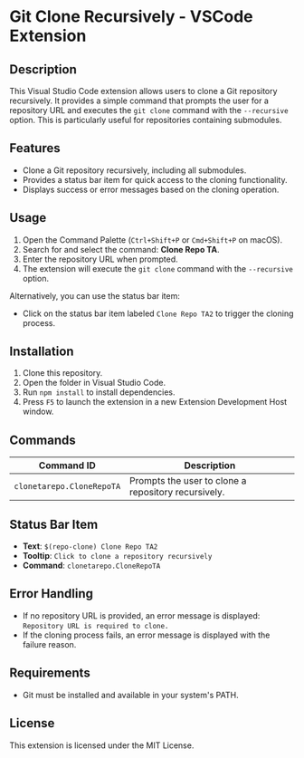 # Git Clone Recursively - VSCode Extension

## Description

This Visual Studio Code extension allows users to clone a Git repository recursively. It provides a simple command that prompts the user for a repository URL and executes the `git clone` command with the `--recursive` option. This is particularly useful for repositories containing submodules.

## Features

- Clone a Git repository recursively, including all submodules.
- Provides a status bar item for quick access to the cloning functionality.
- Displays success or error messages based on the cloning operation.

## Usage

1. Open the Command Palette (`Ctrl+Shift+P` or `Cmd+Shift+P` on macOS).
2. Search for and select the command: **Clone Repo TA**.
3. Enter the repository URL when prompted.
4. The extension will execute the `git clone` command with the `--recursive` option.

Alternatively, you can use the status bar item:
- Click on the status bar item labeled `Clone Repo TA2` to trigger the cloning process.

## Installation

1. Clone this repository.
2. Open the folder in Visual Studio Code.
3. Run `npm install` to install dependencies.
4. Press `F5` to launch the extension in a new Extension Development Host window.

## Commands

| Command ID                | Description                          |
|---------------------------|--------------------------------------|
| `clonetarepo.CloneRepoTA` | Prompts the user to clone a repository recursively. |

## Status Bar Item

- **Text**: `$(repo-clone) Clone Repo TA2`
- **Tooltip**: `Click to clone a repository recursively`
- **Command**: `clonetarepo.CloneRepoTA`

## Error Handling

- If no repository URL is provided, an error message is displayed: `Repository URL is required to clone.`
- If the cloning process fails, an error message is displayed with the failure reason.

## Requirements

- Git must be installed and available in your system's PATH.

## License

This extension is licensed under the MIT License.
